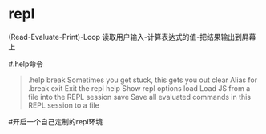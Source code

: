 # repl
(Read-Evaluate-Print)-Loop
读取用户输入-计算表达式的值-把结果输出到屏幕上

#.help命令
> .help
break   Sometimes you get stuck, this gets you out
clear   Alias for .break
exit    Exit the repl
help    Show repl options
load    Load JS from a file into the REPL session
save    Save all evaluated commands in this REPL session to a file
>

#开启一个自己定制的repl环境